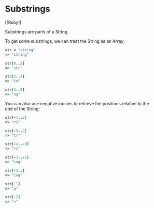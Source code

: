 # Substrings
[[Ruby]]

Substrings are parts of a String.

To get some substrings, we can treat the String as an Array:

```ruby
str = "string"
=> "string"

str[0..2]
=> "str"

str[3..4]
=> "in"

str[4..5]
=> "ng"
```

You can also use negative indices to retrieve the positions relative to the end of the String:

```ruby
str[-4..3]
=> "ri" 

str[-5..2]
=> "tr"

str[-4..-3]
=> "ri"

str[-3..-1]
=> "ing"

str[-3..]
=> "ing"

str[-1]
=> "g"

str[-2]
=> "n"
```